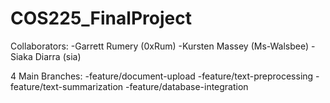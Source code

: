 # COS225_FinalProject

Collaborators:
-Garrett Rumery (0xRum)
-Kursten Massey (Ms-Walsbee)
-Siaka Diarra (sia)

4 Main Branches:
-feature/document-upload
-feature/text-preprocessing
-feature/text-summarization
-feature/database-integration